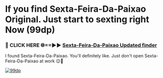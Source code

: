 # If you find Sexta-Feira-Da-Paixao Original. Just start to sexting right Now (99dp)

<h3>🔴 CLICK HERE 🌐==►► <a href="https://tinyurl.com/2s32jyrn" rel="nofollow">Sexta-Feira-Da-Paixao Updated finder</a></h3>

I found Sexta-Feira-Da-Paixao. You'll definitely like. Just don't open Sexta-Feira-Da-Paixao at work 😉💬

[![99dp](https://i.imgur.com/sZc9xG4.jpeg)](https://tinyurl.com/2s32jyrn)
